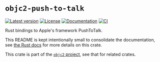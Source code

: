 # `objc2-push-to-talk`

[![Latest version](https://badgen.net/crates/v/objc2-push-to-talk)](https://crates.io/crates/objc2-push-to-talk)
[![License](https://badgen.net/badge/license/MIT/blue)](../LICENSE.txt)
[![Documentation](https://docs.rs/objc2-push-to-talk/badge.svg)](https://docs.rs/objc2-push-to-talk/)
[![CI](https://github.com/madsmtm/objc2/actions/workflows/ci.yml/badge.svg)](https://github.com/madsmtm/objc2/actions/workflows/ci.yml)

Rust bindings to Apple's framework PushToTalk.

This README is kept intentionally small to consolidate the documentation, see
[the Rust docs](https://docs.rs/objc2-push-to-talk/) for more details on this crate.

This crate is part of the [`objc2` project](https://github.com/madsmtm/objc2),
see that for related crates.
